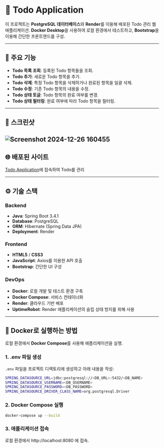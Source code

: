 # 📝 Todo Application

이 프로젝트는 **PostgreSQL 데이터베이스**와 **Render**를 이용해 배포된 Todo 관리 웹 애플리케이션. **Docker Desktop**을 사용하여 로컬 환경에서 테스트하고, **Bootstrap**을 이용해 간단한 프론트엔드를 구성.

---

## 📌 주요 기능
- **Todo 목록 조회**: 등록된 Todo 항목들을 조회.
- **Todo 추가**: 새로운 Todo 항목을 추가.
- **Todo 삭제**: 특정 Todo 항목을 삭제하거나 완료된 항목을 일괄 삭제.
- **Todo 수정**: 기존 Todo 항목의 내용을 수정.
- **Todo 상태 토글**: Todo 항목의 완료 여부를 변경.
- **Todo 상태 필터링**: 완료 여부에 따라 Todo 항목을 필터링.

---

## 🌟 스크린샷
![Screenshot 2024-12-26 160455](https://github.com/user-attachments/assets/5a87a138-3575-4a7a-87bc-1bbc99711f92)
---

## 🌐 배포된 사이트
[Todo Application](https://todo-project-j3jq.onrender.com/)에 접속하여 Todo를 관리

---

## ⚙️ 기술 스택

### Backend
- **Java**: Spring Boot 3.4.1
- **Database**: PostgreSQL
- **ORM**: Hibernate (Spring Data JPA)
- **Deployment**: Render

### Frontend
- **HTML5** / **CSS3**
- **JavaScript**: Axios를 이용한 API 호출
- **Bootstrap**: 간단한 UI 구성

### DevOps
- **Docker**: 로컬 개발 및 테스트 환경 구축
- **Docker Compose**: 서비스 컨테이너화
- **Render**: 클라우드 기반 배포
- **UptimeRobot**: Render 애플리케이션의 슬립 상태 방지를 위해 사용
  
---

## 🐳 Docker로 실행하는 방법

로컬 환경에서 **Docker Compose**를 사용해 애플리케이션을 실행.

### 1. .env 파일 생성
`.env` 파일을 프로젝트 디렉토리에 생성하고 아래 내용을 작성:
```bash
SPRING_DATASOURCE_URL=jdbc:postgresql://<DB_URL>:5432/<DB_NAME>
SPRING_DATASOURCE_USERNAME=<DB_USERNAME>
SPRING_DATASOURCE_PASSWORD=<DB_PASSWORD>
SPRING_DATASOURCE_DRIVER_CLASS_NAME=org.postgresql.Driver
```

### 2. Docker Compose 실행
```bash
docker-compose up --build
```

### 3. 애플리케이션 접속
로컬 환경에서 http://localhost:8080 에 접속.


